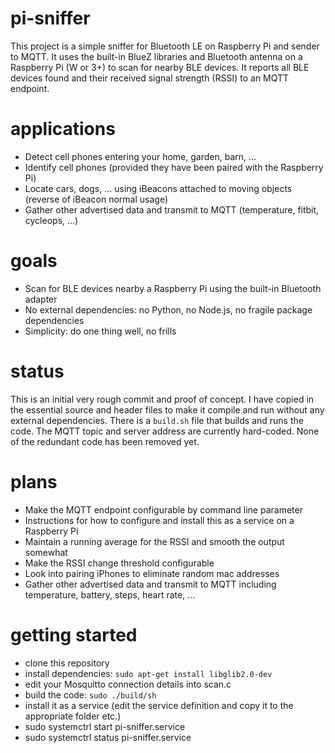 # pi-sniffer
This project is a simple sniffer for Bluetooth LE on Raspberry Pi and sender to MQTT. It uses the built-in BlueZ libraries and Bluetooth antenna on a Raspberry Pi (W or 3+) to scan for nearby BLE devices. 
It reports all BLE devices found and their received signal strength (RSSI) to an MQTT endpoint.

# applications
* Detect cell phones entering your home, garden, barn, ...
* Identify cell phones (provided they have been paired with the Raspberry Pi)
* Locate cars, dogs, ... using iBeacons attached to moving objects (reverse of iBeacon normal usage) 
* Gather other advertised data and transmit to MQTT (temperature, fitbit, cycleops, ...)

# goals
* Scan for BLE devices nearby a Raspberry Pi using the built-in Bluetooth adapter
* No external dependencies: no Python, no Node.js, no fragile package dependencies
* Simplicity: do one thing well, no frills

# status
This is an initial very rough commit and proof of concept. I have copied in the essential source and header files to make it compile and run without any external dependencies. There is a `build.sh` file that builds and runs the code. The MQTT topic and server address are currently hard-coded. None of the redundant code has been removed yet.

# plans
* Make the MQTT endpoint configurable by command line parameter
* Instructions for how to configure and install this as a service on a Raspberry Pi
* Maintain a running average for the RSSI and smooth the output somewhat
* Make the RSSI change threshold configurable
* Look into pairing iPhones to eliminate random mac addresses
* Gather other advertised data and transmit to MQTT including temperature, battery, steps, heart rate, ...

# getting started

* clone this repository
* install dependencies:    `sudo apt-get install libglib2.0-dev`
* edit your Mosquitto connection details into scan.c
* build the code:   `sudo ./build/sh`
* install it as a service (edit the service definition and copy it to the appropriate folder etc.)
* sudo systemctrl start pi-sniffer.service
* sudo systemctrl status pi-sniffer.service


